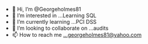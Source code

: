 - 👋 Hi, I’m @Georgeholmes81
- 👀 I’m interested in ...Learning SQL
- 🌱 I’m currently learning ...PCI DSS
- 💞️ I’m looking to collaborate on ...audits
- 📫 How to reach me ...georgeholmes81@yahoo.com

<!---
Georgeholmes81/Georgeholmes81 is a ✨ special ✨ repository because its `README.md` (this file) appears on your GitHub profile.
You can click the Preview link to take a look at your changes.
--->
